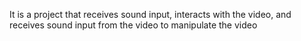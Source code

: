 It is a project that receives sound input, interacts with the video, and receives sound input from the video to manipulate the video
